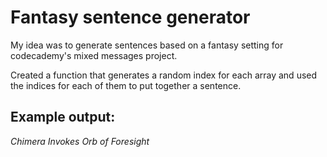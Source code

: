 # Fantasy sentence generator

My idea was to generate sentences based on a fantasy setting for codecademy's mixed messages project.

Created a function that generates a random index for each array and used the indices for each of them to put together a sentence.

## Example output:
*Chimera Invokes Orb of Foresight*
